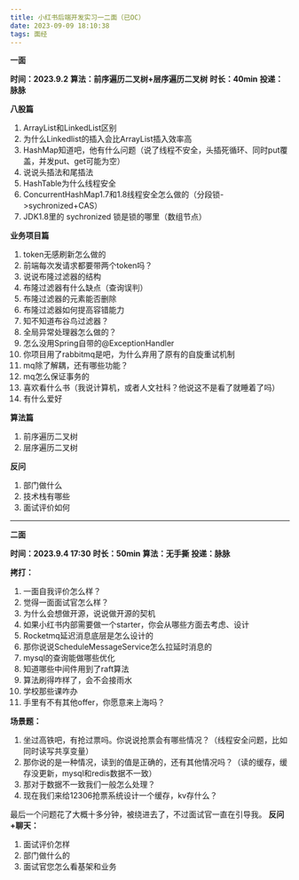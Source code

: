 ```yaml
---
title: 小红书后端开发实习一二面（已OC）
date: 2023-09-09 18:10:38
tags: 面经
---
```


**一面**

**时间：2023.9.2**
**算法：前序遍历二叉树+层序遍历二叉树**
**时长：40min**
**投递：脉脉**

**八股篇**

1. ArrayList和LinkedList区别
2. 为什么Linkedlist的插入会比ArrayList插入效率高
3. HashMap知道吧，他有什么问题（说了线程不安全，头插死循环、同时put覆盖，并发put、get可能为空）
4. 说说头插法和尾插法
5. HashTable为什么线程安全
6. ConcurrentHashMap1.7和1.8线程安全怎么做的（分段锁->sychronized+CAS）
7. JDK1.8里的 sychronized 锁是锁的哪里（数组节点）

**业务项目篇**

1. token无感刷新怎么做的
2. 前端每次发请求都要带两个token吗？
3. 说说布隆过滤器的结构
4. 布隆过滤器有什么缺点（查询误判）
5. 布隆过滤器的元素能否删除
6. 布隆过滤器如何提高容错能力
7. 知不知道布谷鸟过滤器？
8. 全局异常处理器怎么做的？
9. 怎么没用Spring自带的@ExceptionHandler
10. 你项目用了rabbitmq是吧，为什么弃用了原有的自旋重试机制
11. mq除了解耦，还有哪些功能？
12. mq怎么保证事务的
13. 喜欢看什么书（我说计算机，或者人文社科？他说这不是看了就睡着了吗）
14. 有什么爱好

**算法篇**

1. 前序遍历二叉树
2. 层序遍历二叉树

**反问**

1. 部门做什么
2. 技术栈有哪些
3. 面试评价如何

----------------------------

**二面**

**时间：2023.9.4 17:30**
**时长：50min**
**算法：无手撕**
**投递：脉脉**

**拷打：**

1. 一面自我评价怎么样？
2. 觉得一面面试官怎么样？
3. 为什么会想做开源，说说做开源的契机
4. 如果小红书内部需要做一个starter，你会从哪些方面去考虑、设计
5. Rocketmq延迟消息底层是怎么设计的
6. 那你说说ScheduleMessageService怎么拉延时消息的
7. mysql的查询能做哪些优化
8. 知道哪些中间件用到了raft算法
9. 算法刷得咋样了，会不会接雨水
10. 学校那些课咋办
11. 手里有不有其他offer，你愿意来上海吗？

**场景题：**

1. 坐过高铁吧，有抢过票吗。你说说抢票会有哪些情况？（线程安全问题，比如同时读写共享变量）
2. 那你说的是一种情况，读到的值是正确的，还有其他情况吗？（读的缓存，缓存没更新，mysql和redis数据不一致）
3. 那对于数据不一致我们一般怎么处理？
4. 现在我们来给12306抢票系统设计一个缓存，kv存什么？

最后一个问题花了大概十多分钟，被绕进去了，不过面试官一直在引导我。
**反问+聊天：**

1. 面试评价怎样
2. 部门做什么的
3. 面试官您怎么看基架和业务




